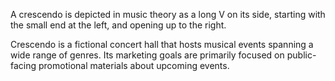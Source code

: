  A crescendo is depicted in music theory as a long V on its side, starting with the small end at the left, and opening up to the right.

Crescendo is a fictional concert hall that hosts musical events spanning a wide range of genres. Its marketing goals are primarily focused on public-facing promotional materials about upcoming events.
